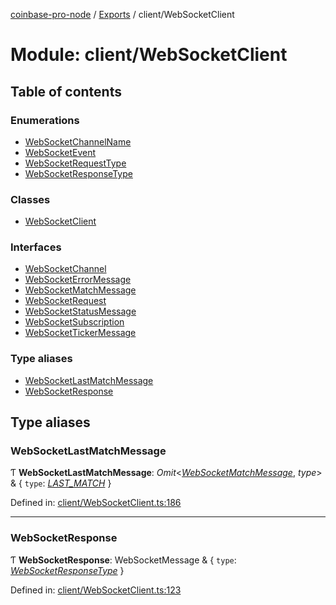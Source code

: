 [coinbase-pro-node](../README.md) / [Exports](../modules.md) / client/WebSocketClient

# Module: client/WebSocketClient

## Table of contents

### Enumerations

- [WebSocketChannelName](../enums/client_websocketclient.websocketchannelname.md)
- [WebSocketEvent](../enums/client_websocketclient.websocketevent.md)
- [WebSocketRequestType](../enums/client_websocketclient.websocketrequesttype.md)
- [WebSocketResponseType](../enums/client_websocketclient.websocketresponsetype.md)

### Classes

- [WebSocketClient](../classes/client_websocketclient.websocketclient.md)

### Interfaces

- [WebSocketChannel](../interfaces/client_websocketclient.websocketchannel.md)
- [WebSocketErrorMessage](../interfaces/client_websocketclient.websocketerrormessage.md)
- [WebSocketMatchMessage](../interfaces/client_websocketclient.websocketmatchmessage.md)
- [WebSocketRequest](../interfaces/client_websocketclient.websocketrequest.md)
- [WebSocketStatusMessage](../interfaces/client_websocketclient.websocketstatusmessage.md)
- [WebSocketSubscription](../interfaces/client_websocketclient.websocketsubscription.md)
- [WebSocketTickerMessage](../interfaces/client_websocketclient.websockettickermessage.md)

### Type aliases

- [WebSocketLastMatchMessage](client_websocketclient.md#websocketlastmatchmessage)
- [WebSocketResponse](client_websocketclient.md#websocketresponse)

## Type aliases

### WebSocketLastMatchMessage

Ƭ **WebSocketLastMatchMessage**: _Omit_<[_WebSocketMatchMessage_](../interfaces/client_websocketclient.websocketmatchmessage.md), _type_\> & { `type`: [_LAST_MATCH_](../enums/client_websocketclient.websocketresponsetype.md#last_match) }

Defined in: [client/WebSocketClient.ts:186](https://github.com/bennycode/coinbase-pro-node/blob/a4b1aac/src/client/WebSocketClient.ts#L186)

---

### WebSocketResponse

Ƭ **WebSocketResponse**: WebSocketMessage & { `type`: [_WebSocketResponseType_](../enums/client_websocketclient.websocketresponsetype.md) }

Defined in: [client/WebSocketClient.ts:123](https://github.com/bennycode/coinbase-pro-node/blob/a4b1aac/src/client/WebSocketClient.ts#L123)
